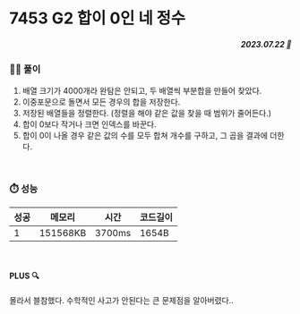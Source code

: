 # 7453 G2 합이 0인 네 정수
##### <p align="right"> 2023.07.22 📆 </p> 

 
### 👩‍🏫 풀이
1. 배열 크기가 4000개라 완탐은 안되고, 두 배열씩 부분합을 만들어 찾았다.
2. 이중포문으로 돌면서 모든 경우의 합을 저장한다.
3. 저장된 배열들을 정렬한다. (정렬을 해야 같은 값을 찾을 때 범위가 줄어든다.)
4. 합이 0보다 작거나 크면 인덱스를 바꾼다.
5. 합이 0이 나올 경우 같은 값의 수를 모두 합쳐 개수를 구하고, 그 곱을 결과에 더한다.

<br>

### ⏱️ 성능

성공 |메모리 | 시간 | 코드길이
---|---|---|---|
1|151568KB|3700ms|1654B

<br>

#### PLUS 🔍
몰라서 블참했다.
수학적인 사고가 안된다는 큰 문제점을 알아버렸다..
